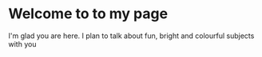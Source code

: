 # Welcome to to my page

I'm glad you are here. I plan to talk about fun, bright and colourful subjects with you 
